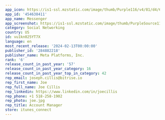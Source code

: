 ```yaml
---
app_icon: https://is1-ssl.mzstatic.com/image/thumb/Purple116/v4/81/d4/61/81d461e7-8d57-5011-b6b3-7697d48bebee/AppIcon-0-0-1x_U007emarketing-0-7-0-0-sRGB-85-220.png/1024x1024bb.png
app_id: '454638411'
app_name: Messenger
app_screenshot: https://is1-ssl.mzstatic.com/image/thumb/PurpleSource112/v4/b6/9b/fb/b69bfb93-41be-bdca-5b4c-c27519b474c2/391db841-c2fe-45c1-bc57-c1fbc16f3b35_iPhone_6.5__-_Screen_1.jpg/1242x2688bb.png
category: Social Networking
country: US
id: vu1kn025YT7X
language: en
most_recent_release: '2024-02-13T00:00:00'
publisher_id: '284882218'
publisher_name: Meta Platforms, Inc.
rank: '6'
release_count_in_past_year: '57'
release_count_in_past_year_category: 16
release_count_in_past_year_top_in_category: 42
rep_email: joseph.cillis@bitrise.io
rep_first_name: Joe
rep_full_name: Joe Cillis
rep_linkedin: https://www.linkedin.com/in/joecillis
rep_phone: +1 518-258-1902
rep_photo: joe.jpg
rep_title: Account Manager
store: itunes_connect
---
```


